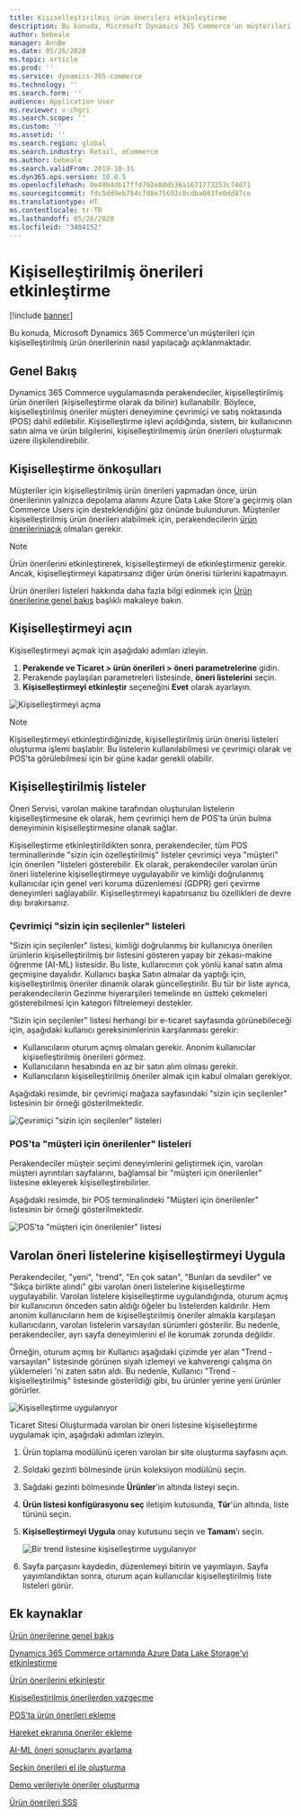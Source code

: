```yaml
---
title: Kişiselleştirilmiş ürün önerileri etkinleştirme
description: Bu konuda, Microsoft Dynamics 365 Commerce'un müşterileri için kişiselleştirilmiş ürün önerilerinin nasıl yapılacağı açıklanmaktadır.
author: bebeale
manager: AnnBe
ms.date: 05/26/2020
ms.topic: article
ms.prod: ''
ms.service: dynamics-365-commerce
ms.technology: ''
ms.search.form: ''
audience: Application User
ms.reviewer: v-chgri
ms.search.scope: ''
ms.custom: ''
ms.assetid: ''
ms.search.region: global
ms.search.industry: Retail, eCommerce
ms.author: bebeale
ms.search.validFrom: 2019-10-31
ms.dyn365.ops.version: 10.0.5
ms.openlocfilehash: 0e49b4db17ffd792e8dd536a1671773253c74d71
ms.sourcegitcommit: fdc5dd9eb784c7d8e75692c8cdba083fe0dd87ce
ms.translationtype: HT
ms.contentlocale: tr-TR
ms.lasthandoff: 05/26/2020
ms.locfileid: "3404152"
---
```

# <a name="enable-personalized-recommendations"></a>Kişiselleştirilmiş önerileri etkinleştirme

[!include [banner](includes/banner.md)]

Bu konuda, Microsoft Dynamics 365 Commerce'un müşterileri için kişiselleştirilmiş ürün önerilerinin nasıl yapılacağı açıklanmaktadır.

## <a name="overview"></a>Genel Bakış

Dynamics 365 Commerce uygulamasında perakendeciler, kişiselleştirilmiş ürün önerileri (kişiselleştirme olarak da bilinir) kullanabilir. Böylece, kişiselleştirilmiş öneriler müşteri deneyimine çevrimiçi ve satış noktasında (POS) dahil edilebilir. Kişiselleştirme işlevi açıldığında, sistem, bir kullanıcının satın alma ve ürün bilgilerini, kişiselleştirilmemiş ürün önerileri oluşturmak üzere ilişkilendirebilir.

## <a name="personalization-prerequisites"></a>Kişiselleştirme önkoşulları

Müşteriler için kişiselleştirilmiş ürün önerileri yapmadan önce, ürün önerilerinin yalnızca depolama alanını Azure Data Lake Store'a geçirmiş olan Commerce Users için desteklendiğini göz önünde bulundurun. Müşteriler kişiselleştirilmiş ürün önerileri alabilmek için, perakendecilerin [ürün önerileriniaçık](enable-product-recommendations.md) olmaları gerekir.

> [!NOTE]
> Ürün önerilerini etkinleştirerek, kişiselleştirmeyi de etkinleştirmeniz gerekir. Ancak, kişiselleştirmeyi kapatırsanız diğer ürün önerisi türlerini kapatmayın.

Ürün önerileri listeleri hakkında daha fazla bilgi edinmek için [Ürün önerilerine genel bakış](product-recommendations.md) başlıklı makaleye bakın.

## <a name="turn-on-personalization"></a>Kişiselleştirmeyi açın

Kişiselleştirmeyi açmak için aşağıdaki adımları izleyin.

1. **Perakende ve Ticaret \> ürün önerileri \> öneri parametrelerine** gidin.
1. Perakende paylaşılan parametreleri listesinde, **öneri listelerini** seçin.
1. **Kişiselleştirmeyi etkinleştir** seçeneğini **Evet** olarak ayarlayın.

![Kişiselleştirmeyi açma](./media/enablepersonalization.png)

> [!NOTE]
> Kişiselleştirmeyi etkinleştirdiğinizde, kişiselleştirilmiş ürün önerisi listeleri oluşturma işlemi başlatılır. Bu listelerin kullanılabilmesi ve çevrimiçi olarak ve POS'ta görülebilmesi için bir güne kadar gerekli olabilir.

## <a name="personalized-lists"></a>Kişiselleştirilmiş listeler

Öneri Servisi, varolan makine tarafından oluşturulan listelerin kişiselleştirmesine ek olarak, hem çevrimiçi hem de POS'ta ürün bulma deneyiminin kişiselleştirmesine olanak sağlar.

Kişiselleştirme etkinleştirildikten sonra, perakendeciler, tüm POS terminallerinde "sizin için özelleştirilmiş" listeler çevrimiçi veya "müşteri" için önerilen "listeleri gösterebilir. Ek olarak, perakendeciler varolan ürün öneri listelerine kişiselleştirmeye uygulayabilir ve kimliği doğrulanmış kullanıcılar için genel veri koruma düzenlemesi (GDPR) geri çevirme deneyimleri sağlayabilir. Kişiselleştirmeyi kapatırsanız bu özellikleri de devre dışı bırakırsanız.

### <a name="online-picks-for-you-lists"></a>Çevrimiçi "sizin için seçilenler" listeleri

"Sizin için seçilenler" listesi, kimliği doğrulanmış bir kullanıcıya önerilen ürünlerin kişiselleştirilmiş bir listesini gösteren yapay bir zekası-makine öğrenme (AI-ML) listesidir. Bu liste, kullanıcının çok yönlü kanal satın alma geçmişine dayalıdır. Kullanıcı başka Satın almalar da yaptığı için, kişiselleştirilmiş öneriler dinamik olarak güncelleştirilir. Bu tür bir liste ayrıca, perakendecilerin Gezinme hiyerarşileri temelinde en üstteki çekmeleri gösterebilmesi için kategori filtrelemeyi destekler.

"Sizin için seçilenler" listesi herhangi bir e-ticaret sayfasında görünebileceği için, aşağıdaki kullanıcı gereksinimlerinin karşılanması gerekir:

- Kullanıcıların oturum açmış olmaları gerekir. Anonim kullanıcılar kişiselleştirilmiş önerileri görmez.
- Kullanıcıların hesabında en az bir satın alım olması gerekir.
- Kullanıcıların kişiselleştirilmiş öneriler almak için kabul olmaları gerekiyor.

Aşağıdaki resimde, bir çevrimiçi mağaza sayfasındaki "sizin için seçilenler" listesinin bir örneği gösterilmektedir.

![Çevrimiçi "sizin için seçilenler" listeleri](./media/picksforyou.png)

### <a name="recommended-for-customer-lists-at-the-pos"></a>POS'ta "müşteri için önerilenler" listeleri

Perakendeciler müşteir seçimi deneyimlerini geliştirmek için, varolan müşteri ayrıntıları sayfalarını, bağlamsal bir "müşteri için önerilenler" listesine ekleyerek kişiselleştirebilirler.

Aşağıdaki resimde, bir POS terminalindeki "Müşteri için önerilenler" listesinin bir örneği gösterilmektedir.

![POS'ta "müşteri için önerilenler" listesi](./media/picksonpos.png)

## <a name="apply-personalization-to-existing-recommendation-lists"></a>Varolan öneri listelerine kişiselleştirmeyi Uygula

Perakendeciler, "yeni", "trend", "En çok satan", "Bunları da sevdiler" ve "Sıkça birlikte alındı" gibi varolan öneri listelerine kişiselleştirme uygulayabilir. Varolan listelere kişiselleştirme uygulandığında, oturum açmış bir kullanıcının önceden satın aldığı öğeler bu listelerden kaldırılır. Hem anonim kullanıcıların hem de kişiselleştirilmiş öneriler almakla karşılaşan kullanıcıların, varolan listelerin varsayılan sürümleri gösterilir. Bu nedenle, perakendeciler, ayrı sayfa deneyimlerini el ile korumak zorunda değildir.

Örneğin, oturum açmış bir Kullanıcı aşağıdaki çizimde yer alan "Trend - varsayılan" listesinde görünen siyah izlemeyi ve kahverengi çalışma ön yüklemeleri 'ni zaten satın aldı. Bu nedenle, Kullanıcı "Trend - kişiselleştirilmiş" listesinde gösterildiği gibi, bu ürünler yerine yeni ürünler görürler.

![Kişiselleştirme uygulanıyor](./media/applypersonalization.png)

Ticaret Sitesi Oluşturmada varolan bir öneri listesine kişiselleştirme uygulamak için, aşağıdaki adımları izleyin.

1. Ürün toplama modülünü içeren varolan bir site oluşturma sayfasını açın.
1. Soldaki gezinti bölmesinde ürün koleksiyon modülünü seçin.
1. Sağdaki gezinti bölmesinde **Ürünler**'in altında listeyi seçin.
1. **Ürün listesi konfigürasyonu seç** iletişim kutusunda, **Tür**'ün altında, liste türünü seçin.
1. **Kişiselleştirmeyi Uygula** onay kutusunu seçin ve **Tamam**'ı seçin.

    ![Bir trend listesine kişiselleştirme uygulanıyor](./media/ApplyPersonalizationToTrending.PNG)

1. Sayfa parçasını kaydedin, düzenlemeyi bitirin ve yayımlayın. Sayfa yayımlandıktan sonra, oturum açan kullanıcılar kişiselleştirilmiş liste listeleri görür.

## <a name="additional-resources"></a>Ek kaynaklar

[Ürün önerilerine genel bakış](product-recommendations.md)

[Dynamics 365 Commerce ortamında Azure Data Lake Storage'yi etkinleştirme](enable-adls-environment.md)

[Ürün önerilerini etkinleştir](enable-product-recommendations.md)

[Kişiselleştirilmiş önerilerden vazgeçme](personalization-gdpr.md)

[POS'ta ürün önerileri ekleme](product.md)

[Hareket ekranına öneriler ekleme](add-recommendations-control-pos-screen.md)

[AI-ML öneri sonuçlarını ayarlama](modify-product-recommendation-results.md)

[Seçkin önerileri el ile oluşturma](create-editorial-recommendation-lists.md)

[Demo verileriyle öneriler oluşturma](product-recommendations-demo-data.md)

[Ürün önerileri SSS](faq-recommendations.md)
